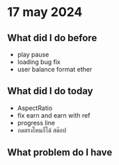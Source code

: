 # 17 may 2024
## What did I do before
- play pause
- loading bug fix
- user balance format ether

## What did I do today
- AspectRatio
- fix earn and earn with ref
- progress line
- กดตรงไหนก็ได้ สต๊อป

## What problem do I have


